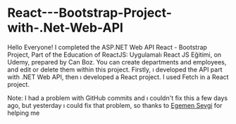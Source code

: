 # React---Bootstrap-Project-with-.Net-Web-API

Hello Everyone! I completed the ASP.NET Web API React - Bootstrap Project, Part of the Education of ReactJS: Uygulamalı React JS Eğitimi, on Udemy, prepared by Can Boz. You can create departments and employees, and edit or delete them within this project. Firstly, ı developed the API part with .NET Web API, then ı developed a React project. I used Fetch in a React project. 

Note: I had a problem with GitHub commits and ı couldn't fix this a few days ago, but yesterday ı could fix that problem, so thanks to <a href="https://www.github.com/egemendokkodo">Egemen Sevgi</a> for helping me
